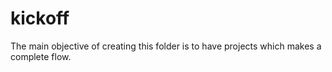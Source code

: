 # kickoff
The main objective of creating this folder is to have projects which makes a complete flow.
